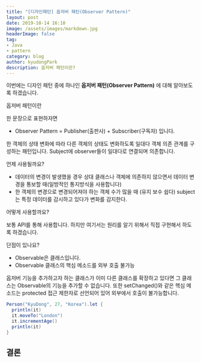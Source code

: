 ```yaml
---
title: "[디자인패턴] 옵저버 패턴(Observer Pattern)"
layout: post
date: 2019-10-14 16:10
image: /assets/images/markdown.jpg
headerImage: false
tag:
- Java
- pattern
category: blog
author: kyudongPark
description: 옵저버 패턴이란?
---
```


이번에는 디자인 패턴 중에 하나인 **옵저버 패턴(Observer Pattern)** 에 대해 알아보도록 하겠습니다. 

옵저버 패턴이란

한 문장으로 표현하자면
* Observer Pattern = Publisher(출판사) + Subscriber(구독자) 
입니다.

한 객체의 상태 변화에 따라 다른 객체의 상태도 변화하도록 일대다 객체 의존 관계를 구성하는 패턴입니다. Subject에 observer들이 일대다로 연결되며 의존합니다. 

언제 사용될까요?

* 데이터의 변경이 발생했을 경우 상대 클래스나 객체에 의존하지 않으면서 데이터 변경을 통보할 때(일방적인 통지방식을 사용합니다)
* 한 객체의 변경으로 변경되어져야 하는 객체 수가 많을 때 (유지 보수 쉽다)
subject는 특정 데이터를 감시하고 있다가 변화를 감지한다. 

어떻게 사용할까요?

보통 API를 통해 사용합니다. 하지만 여기서는 원리를 알기 위해서 직접 구현해서 하도록 하겠습니다. 

단점이 있나요?

* Observable은 클래스입니다.
* Observable 클래스의 핵심 메소드를 외부 호출 불가능

옵저버 기능을 추가하고자 하는 클래스가 이미 다른 클래스를 확장하고 있다면 그 클래스는 Observable의 기능을 추가할 수 없습니다. 
또한 setChanged()와 같은 핵심 메소드는 protected 접근 제한자로 선언되어 있어 외부에서 호출이 불가능합니다. 


```java
Person("KyuDong", 27, "Korea").let {
  println(it)
  it.moveTo("London")
  it.incrementAge()
  println(it)
}
```

## 결론




